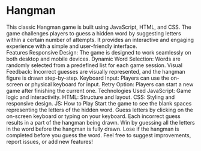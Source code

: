 # Hangman
 This classic Hangman game is built using JavaScript, HTML, and CSS. The game challenges players to guess a hidden word by suggesting letters within a certain number of attempts. It provides an interactive and engaging experience with a simple and user-friendly interface.  
 Features Responsive Design: The game is designed to work seamlessly on both desktop and mobile devices. 
 Dynamic Word Selection: Words are randomly selected from a predefined list for each game session. Visual Feedback: Incorrect guesses are visually represented, and the hangman figure is drawn step-by-step.
 Keyboard Input: Players can use the on-screen or physical keyboard for input. Retry Option: Players can start a new game after finishing the current one. Technologies Used JavaScript: Game logic and interactivity. 
 HTML: Structure and layout. 
 CSS: Styling and responsive design.
 JS: How to Play Start the game to see the blank spaces representing the letters of the hidden word. Guess letters by clicking on the on-screen keyboard or typing on your keyboard. Each incorrect guess results in a part of the hangman being drawn. Win by guessing all the letters in the word before the hangman is fully drawn. Lose if the hangman is completed before you guess the word. Feel free to suggest improvements, report issues, or add new features!

